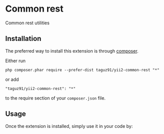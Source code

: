 Common rest
===========
Common rest utilities

Installation
------------

The preferred way to install this extension is through [composer](http://getcomposer.org/download/).

Either run

```
php composer.phar require --prefer-dist taguz91/yii2-common-rest "*"
```

or add

```
"taguz91/yii2-common-rest": "*"
```

to the require section of your `composer.json` file.


Usage
-----

Once the extension is installed, simply use it in your code by: